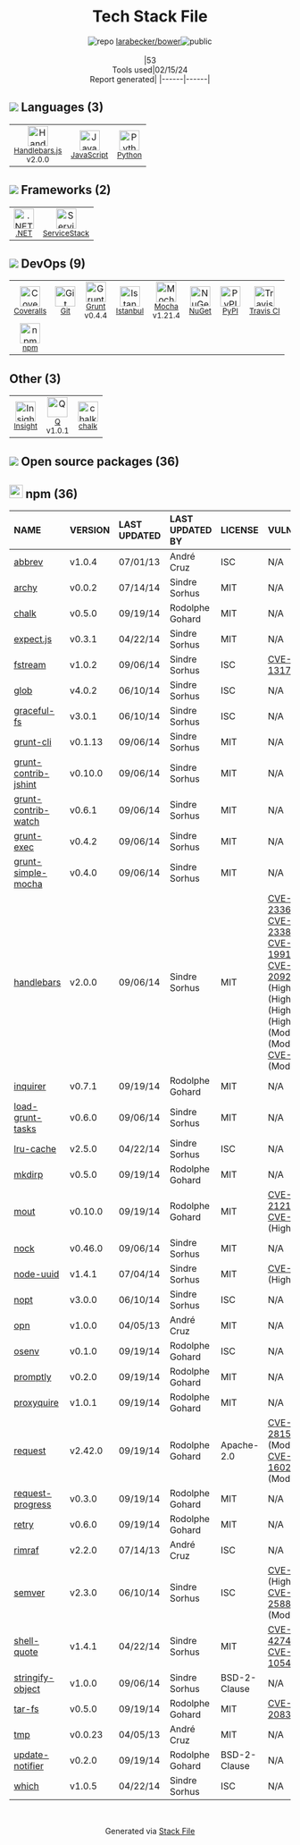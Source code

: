 <!--
&lt;--- Readme.md Snippet without images Start ---&gt;
## Tech Stack
larabecker/bower is built on the following main stack:

- [Handlebars.js](http://handlebarsjs.com/) – Templating Languages & Extensions
- [JavaScript](https://developer.mozilla.org/en-US/docs/Web/JavaScript) – Languages
- [Python](https://www.python.org) – Languages
- [.NET](http://www.microsoft.com/net/) – Frameworks (Full Stack)
- [ServiceStack](https://servicestack.net/) – Frameworks (Full Stack)
- [Coveralls](https://coveralls.io/) – Code Coverage
- [Grunt](http://gruntjs.com/) – JS Build Tools / JS Task Runners
- [Istanbul](http://gotwarlost.github.io/istanbul/) – Code Coverage
- [Mocha](http://mochajs.org/) – Javascript Testing Framework
- [Travis CI](http://travis-ci.com/) – Continuous Integration
- [Insight](https://www.in-sight.io) – Agile Project Management
- [Q](https://github.com/kriskowal/q) – Javascript Utilities & Libraries

Full tech stack [here](/techstack.md)

&lt;--- Readme.md Snippet without images End ---&gt;

&lt;--- Readme.md Snippet with images Start ---&gt;
## Tech Stack
larabecker/bower is built on the following main stack:

- <img width='25' height='25' src='https://img.stackshare.io/service/1143/Handlebars.png' alt='Handlebars.js'/> [Handlebars.js](http://handlebarsjs.com/) – Templating Languages & Extensions
- <img width='25' height='25' src='https://img.stackshare.io/service/1209/javascript.jpeg' alt='JavaScript'/> [JavaScript](https://developer.mozilla.org/en-US/docs/Web/JavaScript) – Languages
- <img width='25' height='25' src='https://img.stackshare.io/service/993/pUBY5pVj.png' alt='Python'/> [Python](https://www.python.org) – Languages
- <img width='25' height='25' src='https://img.stackshare.io/service/1014/IoPy1dce_400x400.png' alt='.NET'/> [.NET](http://www.microsoft.com/net/) – Frameworks (Full Stack)
- <img width='25' height='25' src='https://img.stackshare.io/service/2773/JuTVEkWX_400x400.jpg' alt='ServiceStack'/> [ServiceStack](https://servicestack.net/) – Frameworks (Full Stack)
- <img width='25' height='25' src='https://img.stackshare.io/service/680/a43e4a04cb9f778842de43f95db59a14.png' alt='Coveralls'/> [Coveralls](https://coveralls.io/) – Code Coverage
- <img width='25' height='25' src='https://img.stackshare.io/service/845/falgg2jybmhgk16y62lr.png' alt='Grunt'/> [Grunt](http://gruntjs.com/) – JS Build Tools / JS Task Runners
- <img width='25' height='25' src='https://img.stackshare.io/service/2105/default_78659c552327b8ff3592c2aa1694ea92c974a8d5.png' alt='Istanbul'/> [Istanbul](http://gotwarlost.github.io/istanbul/) – Code Coverage
- <img width='25' height='25' src='https://img.stackshare.io/service/832/mocha.png' alt='Mocha'/> [Mocha](http://mochajs.org/) – Javascript Testing Framework
- <img width='25' height='25' src='https://img.stackshare.io/service/460/Lu6cGu0z_400x400.png' alt='Travis CI'/> [Travis CI](http://travis-ci.com/) – Continuous Integration
- <img width='25' height='25' src='https://img.stackshare.io/service/1511/u4rarRMd.png' alt='Insight'/> [Insight](https://www.in-sight.io) – Agile Project Management
- <img width='25' height='25' src='https://img.stackshare.io/service/4697/default_2d5a1d7c5eb520cdeb7db120e767345004a1d0d4.png' alt='Q'/> [Q](https://github.com/kriskowal/q) – Javascript Utilities & Libraries

Full tech stack [here](/techstack.md)

&lt;--- Readme.md Snippet with images End ---&gt;
-->
<div align="center">

# Tech Stack File
![](https://img.stackshare.io/repo.svg "repo") [larabecker/bower](https://github.com/larabecker/bower)![](https://img.stackshare.io/public_badge.svg "public")
<br/><br/>
|53<br/>Tools used|02/15/24 <br/>Report generated|
|------|------|
</div>

## <img src='https://img.stackshare.io/languages.svg'/> Languages (3)
<table><tr>
  <td align='center'>
  <img width='36' height='36' src='https://img.stackshare.io/service/1143/Handlebars.png' alt='Handlebars.js'>
  <br>
  <sub><a href="http://handlebarsjs.com/">Handlebars.js</a></sub>
  <br>
  <sub>v2.0.0</sub>
</td>

<td align='center'>
  <img width='36' height='36' src='https://img.stackshare.io/service/1209/javascript.jpeg' alt='JavaScript'>
  <br>
  <sub><a href="https://developer.mozilla.org/en-US/docs/Web/JavaScript">JavaScript</a></sub>
  <br>
  <sub></sub>
</td>

<td align='center'>
  <img width='36' height='36' src='https://img.stackshare.io/service/993/pUBY5pVj.png' alt='Python'>
  <br>
  <sub><a href="https://www.python.org">Python</a></sub>
  <br>
  <sub></sub>
</td>

</tr>
</table>

## <img src='https://img.stackshare.io/frameworks.svg'/> Frameworks (2)
<table><tr>
  <td align='center'>
  <img width='36' height='36' src='https://img.stackshare.io/service/1014/IoPy1dce_400x400.png' alt='.NET'>
  <br>
  <sub><a href="http://www.microsoft.com/net/">.NET</a></sub>
  <br>
  <sub></sub>
</td>

<td align='center'>
  <img width='36' height='36' src='https://img.stackshare.io/service/2773/JuTVEkWX_400x400.jpg' alt='ServiceStack'>
  <br>
  <sub><a href="https://servicestack.net/">ServiceStack</a></sub>
  <br>
  <sub></sub>
</td>

</tr>
</table>

## <img src='https://img.stackshare.io/devops.svg'/> DevOps (9)
<table><tr>
  <td align='center'>
  <img width='36' height='36' src='https://img.stackshare.io/service/680/a43e4a04cb9f778842de43f95db59a14.png' alt='Coveralls'>
  <br>
  <sub><a href="https://coveralls.io/">Coveralls</a></sub>
  <br>
  <sub></sub>
</td>

<td align='center'>
  <img width='36' height='36' src='https://img.stackshare.io/service/1046/git.png' alt='Git'>
  <br>
  <sub><a href="http://git-scm.com/">Git</a></sub>
  <br>
  <sub></sub>
</td>

<td align='center'>
  <img width='36' height='36' src='https://img.stackshare.io/service/845/falgg2jybmhgk16y62lr.png' alt='Grunt'>
  <br>
  <sub><a href="http://gruntjs.com/">Grunt</a></sub>
  <br>
  <sub>v0.4.4</sub>
</td>

<td align='center'>
  <img width='36' height='36' src='https://img.stackshare.io/service/2105/default_78659c552327b8ff3592c2aa1694ea92c974a8d5.png' alt='Istanbul'>
  <br>
  <sub><a href="http://gotwarlost.github.io/istanbul/">Istanbul</a></sub>
  <br>
  <sub></sub>
</td>

<td align='center'>
  <img width='36' height='36' src='https://img.stackshare.io/service/832/mocha.png' alt='Mocha'>
  <br>
  <sub><a href="http://mochajs.org/">Mocha</a></sub>
  <br>
  <sub>v1.21.4</sub>
</td>

<td align='center'>
  <img width='36' height='36' src='https://img.stackshare.io/service/2637/6I3oEOP4_400x400.jpg' alt='NuGet'>
  <br>
  <sub><a href="https://www.nuget.org/">NuGet</a></sub>
  <br>
  <sub></sub>
</td>

<td align='center'>
  <img width='36' height='36' src='https://img.stackshare.io/service/12572/-RIWgodF_400x400.jpg' alt='PyPI'>
  <br>
  <sub><a href="https://pypi.org/">PyPI</a></sub>
  <br>
  <sub></sub>
</td>

<td align='center'>
  <img width='36' height='36' src='https://img.stackshare.io/service/460/Lu6cGu0z_400x400.png' alt='Travis CI'>
  <br>
  <sub><a href="http://travis-ci.com/">Travis CI</a></sub>
  <br>
  <sub></sub>
</td>

</tr>
<tr>
  <td align='center'>
  <img width='36' height='36' src='https://img.stackshare.io/service/1120/lejvzrnlpb308aftn31u.png' alt='npm'>
  <br>
  <sub><a href="https://www.npmjs.com/">npm</a></sub>
  <br>
  <sub></sub>
</td>

</tr>
</table>

## Other (3)
<table><tr>
  <td align='center'>
  <img width='36' height='36' src='https://img.stackshare.io/service/1511/u4rarRMd.png' alt='Insight'>
  <br>
  <sub><a href="https://www.in-sight.io">Insight</a></sub>
  <br>
  <sub></sub>
</td>

<td align='center'>
  <img width='36' height='36' src='https://img.stackshare.io/service/4697/default_2d5a1d7c5eb520cdeb7db120e767345004a1d0d4.png' alt='Q'>
  <br>
  <sub><a href="https://github.com/kriskowal/q">Q</a></sub>
  <br>
  <sub>v1.0.1</sub>
</td>

<td align='center'>
  <img width='36' height='36' src='https://img.stackshare.io/service/8072/13122722.png' alt='chalk'>
  <br>
  <sub><a href="https://github.com/chalk/chalk">chalk</a></sub>
  <br>
  <sub></sub>
</td>

</tr>
</table>


## <img src='https://img.stackshare.io/group.svg' /> Open source packages (36)</h2>

## <img width='24' height='24' src='https://img.stackshare.io/service/1120/lejvzrnlpb308aftn31u.png'/> npm (36)

|NAME|VERSION|LAST UPDATED|LAST UPDATED BY|LICENSE|VULNERABILITIES|
|:------|:------|:------|:------|:------|:------|
|[abbrev](https://www.npmjs.com/abbrev)|v1.0.4|07/01/13|André Cruz |ISC|N/A|
|[archy](https://www.npmjs.com/archy)|v0.0.2|07/14/14|Sindre Sorhus |MIT|N/A|
|[chalk](https://www.npmjs.com/chalk)|v0.5.0|09/19/14|Rodolphe Gohard |MIT|N/A|
|[expect.js](https://www.npmjs.com/expect.js)|v0.3.1|04/22/14|Sindre Sorhus |MIT|N/A|
|[fstream](https://www.npmjs.com/fstream)|v1.0.2|09/06/14|Sindre Sorhus |ISC|[CVE-2019-13173](https://github.com/advisories/GHSA-xf7w-r453-m56c) (High)|
|[glob](https://www.npmjs.com/glob)|v4.0.2|06/10/14|Sindre Sorhus |ISC|N/A|
|[graceful-fs](https://www.npmjs.com/graceful-fs)|v3.0.1|06/10/14|Sindre Sorhus |ISC|N/A|
|[grunt-cli](https://www.npmjs.com/grunt-cli)|v0.1.13|09/06/14|Sindre Sorhus |MIT|N/A|
|[grunt-contrib-jshint](https://www.npmjs.com/grunt-contrib-jshint)|v0.10.0|09/06/14|Sindre Sorhus |MIT|N/A|
|[grunt-contrib-watch](https://www.npmjs.com/grunt-contrib-watch)|v0.6.1|09/06/14|Sindre Sorhus |MIT|N/A|
|[grunt-exec](https://www.npmjs.com/grunt-exec)|v0.4.2|09/06/14|Sindre Sorhus |MIT|N/A|
|[grunt-simple-mocha](https://www.npmjs.com/grunt-simple-mocha)|v0.4.0|09/06/14|Sindre Sorhus |MIT|N/A|
|[handlebars](https://www.npmjs.com/handlebars)|v2.0.0|09/06/14|Sindre Sorhus |MIT|[CVE-2021-23369](https://github.com/advisories/GHSA-f2jv-r9rf-7988) (Critical)<br/>[CVE-2021-23383](https://github.com/advisories/GHSA-765h-qjxv-5f44) (Critical)<br/>[CVE-2019-19919](https://github.com/advisories/GHSA-w457-6q6x-cgp9) (Critical)<br/>[CVE-2019-20920](https://github.com/advisories/GHSA-3cqr-58rm-57f8) (High)<br/>[](https://github.com/advisories/GHSA-2cf5-4w76-r9qv) (High)<br/>[](https://github.com/advisories/GHSA-g9r4-xpmj-mj65) (High)<br/>[](https://github.com/advisories/GHSA-q42p-pg8m-cqh6) (High)<br/>[](https://github.com/advisories/GHSA-q2c6-c6pm-g3gh) (High)<br/>[](https://github.com/advisories/GHSA-fmr4-7g9q-7hc7) (Moderate)<br/>[](https://github.com/advisories/GHSA-6r5x-hmgg-7h53) (Moderate)<br/>[CVE-2015-8861](https://github.com/advisories/GHSA-9prh-257w-9277) (Moderate)|
|[inquirer](https://www.npmjs.com/inquirer)|v0.7.1|09/19/14|Rodolphe Gohard |MIT|N/A|
|[load-grunt-tasks](https://www.npmjs.com/load-grunt-tasks)|v0.6.0|09/06/14|Sindre Sorhus |MIT|N/A|
|[lru-cache](https://www.npmjs.com/lru-cache)|v2.5.0|04/22/14|Sindre Sorhus |ISC|N/A|
|[mkdirp](https://www.npmjs.com/mkdirp)|v0.5.0|09/19/14|Rodolphe Gohard |MIT|N/A|
|[mout](https://www.npmjs.com/mout)|v0.10.0|09/19/14|Rodolphe Gohard |MIT|[CVE-2022-21213](https://github.com/advisories/GHSA-vvv8-xw5f-3f88) (High)<br/>[CVE-2020-7792](https://github.com/advisories/GHSA-pc58-wgmc-hfjr) (High)|
|[nock](https://www.npmjs.com/nock)|v0.46.0|09/06/14|Sindre Sorhus |MIT|N/A|
|[node-uuid](https://www.npmjs.com/node-uuid)|v1.4.1|07/04/14|Sindre Sorhus |MIT|[CVE-2015-8851](https://github.com/advisories/GHSA-265q-28rp-chq5) (High)|
|[nopt](https://www.npmjs.com/nopt)|v3.0.0|06/10/14|Sindre Sorhus |ISC|N/A|
|[opn](https://www.npmjs.com/opn)|v1.0.0|04/05/13|André Cruz |MIT|N/A|
|[osenv](https://www.npmjs.com/osenv)|v0.1.0|09/19/14|Rodolphe Gohard |ISC|N/A|
|[promptly](https://www.npmjs.com/promptly)|v0.2.0|09/19/14|Rodolphe Gohard |MIT|N/A|
|[proxyquire](https://www.npmjs.com/proxyquire)|v1.0.1|09/19/14|Rodolphe Gohard |MIT|N/A|
|[request](https://www.npmjs.com/request)|v2.42.0|09/19/14|Rodolphe Gohard |Apache-2.0|[CVE-2023-28155](https://github.com/advisories/GHSA-p8p7-x288-28g6) (Moderate)<br/>[CVE-2017-16026](https://github.com/advisories/GHSA-7xfp-9c55-5vqj) (Moderate)|
|[request-progress](https://www.npmjs.com/request-progress)|v0.3.0|09/19/14|Rodolphe Gohard |MIT|N/A|
|[retry](https://www.npmjs.com/retry)|v0.6.0|09/19/14|Rodolphe Gohard |MIT|N/A|
|[rimraf](https://www.npmjs.com/rimraf)|v2.2.0|07/14/13|André Cruz |ISC|N/A|
|[semver](https://www.npmjs.com/semver)|v2.3.0|06/10/14|Sindre Sorhus |ISC|[CVE-2015-8855](https://github.com/advisories/GHSA-x6fg-f45m-jf5q) (High)<br/>[CVE-2022-25883](https://github.com/advisories/GHSA-c2qf-rxjj-qqgw) (Moderate)|
|[shell-quote](https://www.npmjs.com/shell-quote)|v1.4.1|04/22/14|Sindre Sorhus |MIT|[CVE-2021-42740](https://github.com/advisories/GHSA-g4rg-993r-mgx7) (Critical)<br/>[CVE-2016-10541](https://github.com/advisories/GHSA-qg8p-v9q4-gh34) (Critical)|
|[stringify-object](https://www.npmjs.com/stringify-object)|v1.0.0|09/06/14|Sindre Sorhus |BSD-2-Clause|N/A|
|[tar-fs](https://www.npmjs.com/tar-fs)|v0.5.0|09/19/14|Rodolphe Gohard |MIT|[CVE-2018-20835](https://github.com/advisories/GHSA-x2mc-8fgj-3wmr) (High)|
|[tmp](https://www.npmjs.com/tmp)|v0.0.23|04/05/13|André Cruz |MIT|N/A|
|[update-notifier](https://www.npmjs.com/update-notifier)|v0.2.0|09/19/14|Rodolphe Gohard |BSD-2-Clause|N/A|
|[which](https://www.npmjs.com/which)|v1.0.5|04/22/14|Sindre Sorhus |ISC|N/A|

<br/>
<div align='center'>

Generated via [Stack File](https://github.com/marketplace/stack-file)
